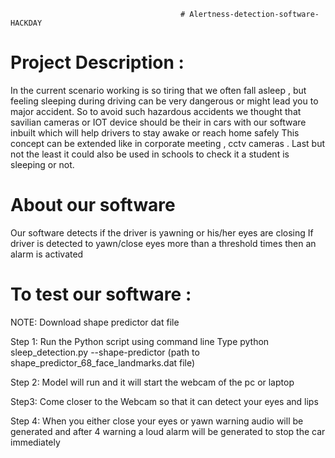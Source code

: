                                           # Alertness-detection-software-HACKDAY



# Project Description :
In the current scenario working is so tiring that we often fall asleep , but feeling sleeping  during driving can be very dangerous or might lead you  to major accident. So to avoid such hazardous accidents we thought that savilian cameras or IOT  device should be their in cars with our software inbuilt which will help drivers to stay awake or reach home safely
This concept can be extended like in corporate meeting , cctv cameras .
Last but not the least it could also be used in schools to check it a student is sleeping or not. 

# About our software
Our software detects if the driver is yawning or his/her eyes are closing 
If driver is detected to yawn/close eyes more than a threshold times then an alarm is activated 



# To test our software :

NOTE: Download shape predictor dat file

Step 1:
Run the Python script using command line 
	Type python   sleep_detection.py --shape-predictor (path to shape_predictor_68_face_landmarks.dat file) 

Step 2:
Model will run and it will start the webcam of the pc or laptop 

Step3:
Come closer to the Webcam so that it can detect your eyes and lips 

Step 4:
 When you either close your eyes or yawn warning audio will be generated and after 4 warning a loud alarm will be generated to stop the car immediately 
